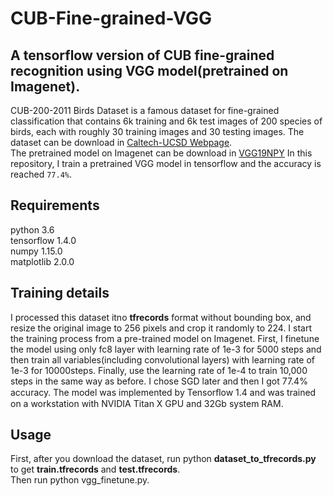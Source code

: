 # CUB-Fine-grained-VGG
## A tensorflow version of CUB fine-grained recognition using VGG model(pretrained on Imagenet).

CUB-200-2011 Birds Dataset is a famous dataset for fine-grained classification 
that contains 6k training and 6k test images of 200 species of birds, each with roughly 30 training images and 30 testing images.
The dataset can be download in [Caltech-UCSD Webpage](http://www.vision.caltech.edu/visipedia/CUB-200-2011.html).</br>
The pretrained model on Imagenet can be download in [VGG19NPY](https://mega.nz/#!xZ8glS6J!MAnE91ND_WyfZ_8mvkuSa2YcA7q-1ehfSm-Q1fxOvvs)
In this repository, I train a pretrained VGG model in tensorflow and the accuracy is reached `77.4%`.

## Requirements
python 3.6</br>
tensorflow 1.4.0</br>
numpy 1.15.0</br>
matplotlib 2.0.0

## Training details
I processed this dataset itno **tfrecords** format without bounding box, and resize the original image to 256 pixels and crop it randomly to 224.
I start the training process from a pre-trained model on Imagenet. 
First, I finetune the model using only fc8 layer with learning rate of 1e-3 for 5000 steps 
and then train all variables(including convolutional layers) with learning rate of 1e-3 for 10000steps.
Finally, use the learning rate of 1e-4 to train 10,000 steps in the same way as before. 
I chose SGD later and then I got 77.4% accuracy. The model was implemented by Tensorﬂow 1.4 
and was trained on a workstation with NVIDIA Titan X GPU and 32Gb system RAM.

## Usage
First, after you download the dataset, run python **dataset_to_tfrecords.py** to get **train.tfrecords** and **test.tfrecords**.</br>
Then run python vgg_finetune.py.

